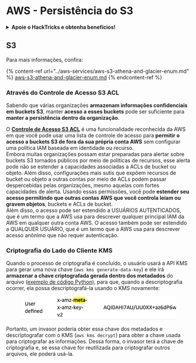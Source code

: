 # AWS - Persistência do S3

<details>

<summary><strong>Apoie o HackTricks e obtenha benefícios!</strong></summary>

* Se você deseja ver sua **empresa anunciada no HackTricks** ou se deseja acessar a **última versão do PEASS ou baixar o HackTricks em PDF**, confira os [**PLANOS DE ASSINATURA**](https://github.com/sponsors/carlospolop)!
* Adquira o [**oficial PEASS & HackTricks swag**](https://peass.creator-spring.com)
* Descubra [**The PEASS Family**](https://opensea.io/collection/the-peass-family), nossa coleção exclusiva de [**NFTs**](https://opensea.io/collection/the-peass-family)
* **Junte-se ao** 💬 [**grupo do Discord**](https://discord.gg/hRep4RUj7f) ou ao [**grupo do telegram**](https://t.me/peass) ou **siga-me** no **Twitter** 🐦 [**@carlospolopm**](https://twitter.com/carlospolopm).
* **Compartilhe suas técnicas de hacking enviando PRs para os repositórios do** [**HackTricks**](https://github.com/carlospolop/hacktricks) e [**HackTricks Cloud**](https://github.com/carlospolop/hacktricks-cloud) no github.

</details>

## S3

Para mais informações, confira:

{% content-ref url="../aws-services/aws-s3-athena-and-glacier-enum.md" %}
[aws-s3-athena-and-glacier-enum.md](../aws-services/aws-s3-athena-and-glacier-enum.md)
{% endcontent-ref %}

### Através do Controle de Acesso S3 ACL

Sabendo que várias organizações **armazenam informações confidenciais em buckets S3**, manter **acesso a esses buckets** pode ser suficiente para **manter a persistência dentro da organização**.

O [**Controle de Acesso S3 ACL**](https://docs.aws.amazon.com/AmazonS3/latest/userguide/acl-overview.html) é uma funcionalidade reconhecida da AWS em que você pode usar uma lista de controle de acesso para **permitir o acesso a buckets S3 de fora da sua própria conta AWS** sem configurar uma política IAM baseada em identidade ou recurso.\
Embora muitas organizações possam estar preparadas para alertar sobre buckets S3 tornados públicos por meio de políticas de recursos, esse alerta pode não se estender a capacidades associadas a ACLs de bucket ou objeto. Além disso, configurações mais sutis que expõem recursos de bucket ou objeto a outras contas por meio de ACLs podem passar despercebidas pelas organizações, mesmo aquelas com fortes capacidades de alerta. Usando essas permissões, você pode **estender seu acesso permitindo que outras contas AWS que você controla leiam ou gravem objetos**, buckets e ACLs de bucket.\
Além disso, o acesso pode ser estendido a USUÁRIOS AUTENTICADOS, que é um termo que a AWS usa para descrever qualquer principal IAM da AWS em qualquer outra conta AWS. O acesso também pode ser estendido a QUALQUER USUÁRIO, que é um termo que a AWS usa para descrever acesso anônimo que não requer autenticação.

### Criptografia do Lado do Cliente KMS

Quando o processo de criptografia é concluído, o usuário usará a API KMS para gerar uma nova chave (`aws kms generate-data-key`) e ele irá **armazenar a chave criptografada gerada dentro dos metadados** do arquivo ([exemplo de código Python](https://aioboto3.readthedocs.io/en/latest/cse.html#how-it-works-kms-managed-keys)), para que, quando a descriptografia ocorrer, ela possa descriptografá-la usando o KMS novamente:&#x20;

<figure><img src="../../../.gitbook/assets/image (1) (1).png" alt=""><figcaption></figcaption></figure>

Portanto, um invasor poderia obter essa chave dos metadados e descriptografar com o KMS (`aws kms decrypt`) para obter a chave usada para criptografar as informações. Dessa forma, o invasor terá a chave de criptografia e, se essa chave for reutilizada para criptografar outros arquivos, ele poderá usá-la.